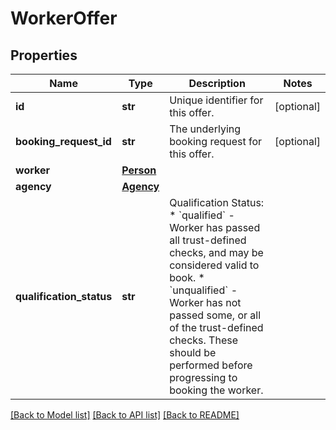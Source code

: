 # WorkerOffer

## Properties
Name | Type | Description | Notes
------------ | ------------- | ------------- | -------------
**id** | **str** | Unique identifier for this offer. | [optional] 
**booking_request_id** | **str** | The underlying booking request for this offer. | [optional] 
**worker** | [**Person**](Person.md) |  | 
**agency** | [**Agency**](Agency.md) |  | 
**qualification_status** | **str** | Qualification Status:  * &#x60;qualified&#x60; - Worker has passed all trust-defined checks, and may be considered valid to book.  * &#x60;unqualified&#x60; - Worker has not passed some, or all of the trust-defined checks. These should be performed before progressing to booking the worker.  | 

[[Back to Model list]](../README.md#documentation-for-models) [[Back to API list]](../README.md#documentation-for-api-endpoints) [[Back to README]](../README.md)


